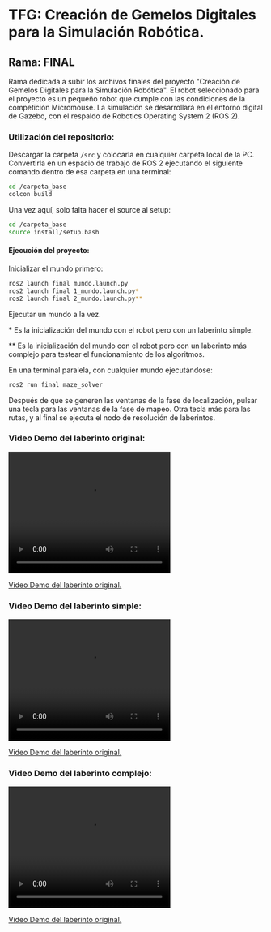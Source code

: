 # TFG: Creación de Gemelos Digitales para la Simulación Robótica.

## Rama: FINAL

Rama dedicada a subir los archivos finales del proyecto "Creación de Gemelos Digitales para la Simulación Robótica". El robot seleccionado para el proyecto es un pequeño robot que cumple con las condiciones de la competición Micromouse. La simulación se desarrollará en el entorno digital de Gazebo, con el respaldo de Robotics Operating System 2 (ROS 2).

### Utilización del repositorio:

Descargar la carpeta `/src` y colocarla en cualquier carpeta local de la PC. Convertirla en un espacio de trabajo de ROS 2 ejecutando el siguiente comando dentro de esa carpeta en una terminal:

```bash
cd /carpeta_base
colcon build
```

Una vez aquí, solo falta hacer el source al setup:
```bash
cd /carpeta_base
source install/setup.bash
```

#### Ejecución del proyecto:
Inicializar el mundo primero:
```bash
ros2 launch final mundo.launch.py
ros2 launch final 1_mundo.launch.py*
ros2 launch final 2_mundo.launch.py**
```

Ejecutar un mundo a la vez. 

\* Es la inicialización del mundo con el robot pero con un laberinto simple.

\** Es la inicialización del mundo con el robot pero con un laberinto más complejo para testear el funcionamiento de los algoritmos. 

En una terminal paralela, con cualquier mundo ejecutándose: 
```bash
ros2 run final maze_solver
```
Después de que se generen las ventanas de la fase de localización, pulsar una tecla para las ventanas de la fase de mapeo. Otra tecla más para las rutas, y al final se ejecuta el nodo de resolución de laberintos. 


### Video Demo del laberinto original:
<video width="320" height="240" controls>
  <source src="final_laberinto_O.mp4" type="video/mp4">
</video>

[Video Demo del laberinto original.](https://drive.google.com/file/d/1qx4PtUpN_my_yLa5Wj6ZzexJsb1gqxBW/view?usp=sharing)



### Video Demo del laberinto simple:
<video width="320" height="240" controls>
  <source src="final_laberinto_1.mp4" type="video/mp4">
</video>

[Video Demo del laberinto original.](https://drive.google.com/file/d/1eDpDY_rgECqPpCkO8eoJQ5hFiiXthry0/view?usp=sharing)



### Video Demo del laberinto complejo:

<video width="320" height="240" controls>
  <source src="final_laberinto_2.mp4" type="video/mp4">
</video>

[Video Demo del laberinto original.](https://drive.google.com/file/d/1uCoZC0gMX9zqMhfWEvaYSOzOpYkl1dRW/view?usp=sharing)
